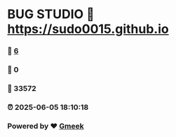 # BUG STUDIO :link: https://sudo0015.github.io 
### :page_facing_up: [6](https://sudo0015.github.io/tag.html) 
### :speech_balloon: 0 
### :hibiscus: 33572 
### :alarm_clock: 2025-06-05 18:10:18 
### Powered by :heart: [Gmeek](https://github.com/Meekdai/Gmeek)
